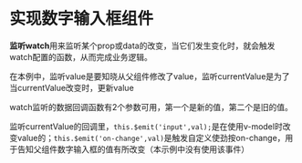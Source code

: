 # 实现数字输入框组件

**监听watch**用来监听某个prop或data的改变，当它们发生变化时，就会触发watch配置的函数，从而完成业务逻辑。

在本例中，监听value是要知晓从父组件修改了value，监听currentValue是为了当currentValue改变时，更新value

watch监听的数据回调函数有2个参数可用，第一个是新的值，第二个是旧的值。

监听currentValue的回调里，`this.$emit('input',val);`是在使用v-model时改变value的；`this.$emit('on-change',val)`是触发自定义使劲按on-change，用于告知父组件数字输入框的值有所改变（本示例中没有使用该事件）



## 